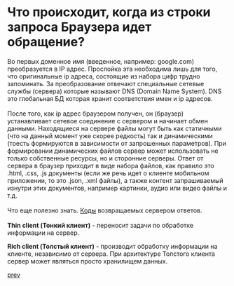<h1>Что происходит, когда из строки запроса Браузера идет обращение?</h1>

<div>
<div>
Во первых доменное имя (введенное, например: google.com) преобразуется в IP адрес.
Прослойка эта необходима лишь для того, что оригинальные ip адреса, состоящие из набора цифр трудно запоминать.
За преобразование отвечают специальные сетевые службы (сервера) которые называют DNS (Domain Name System).
DNS это глобальная БД которая хранит соответствия имен и ip адресов.
</div>

<br/>

<div>
После того, как ip адрес браузером получен, он (браузер) устанавливает сетевое соединение с сервером и начинает обмен данными.
Находящиеся на сервере файлы могут быть как статичными (что на данный момент уже скорее редкость) так и динамическими
(тоесть формируются в зависимости от запрошенных параметров).
При формировании динамических файлов сервер может использовать не только собственные ресурсы,
но и сторонние серверы. Ответ от сервера в браузер приходит в виде набора файлов, как правило это .html, .css, .js документы
(если же речь идет о клиенте мобильном приложении, то это .json, .xml файлы), а также контент запрашиваемый изнутри этих документов,
например картинки, аудио или видео файлы и т.д.
</div>

<br/>

<div>
Что еще полезно знать.
<a href="https://ru.wikipedia.org/wiki/%D0%A1%D0%BF%D0%B8%D1%81%D0%BE%D0%BA_%D0%BA%D0%BE%D0%B4%D0%BE%D0%B2_%D1%81%D0%BE%D1%81%D1%82%D0%BE%D1%8F%D0%BD%D0%B8%D1%8F_HTTP">Коды</a> возвращаемых сервером ответов.
</div>

<br/>

<div>
<strong>Thin client (Тонкий клиент)</strong> - переносит задачи по обработке информации на сервер.<br/>

<strong>Rich client (Толстый клиент)</strong> - производит обработку информации на клиенте, независимо от сервера.
При архитектуре Толстого клиента сервер может являться просто хранилищем данных.
</div>
</div>

<a href="06.md">prev</a>
